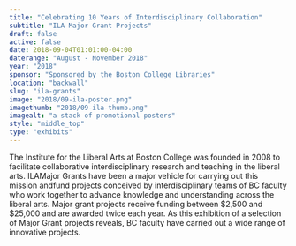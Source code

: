 ```yaml
---
title: "Celebrating 10 Years of Interdisciplinary Collaboration"
subtitle: "ILA Major Grant Projects"
draft: false
active: false
date: 2018-09-04T01:01:00-04:00
daterange: "August - November 2018"
year: "2018"
sponsor: "Sponsored by the Boston College Libraries"
location: "backwall"
slug: "ila-grants"
image: "2018/09-ila-poster.png"
imagethumb: "2018/09-ila-thumb.png"
imagealt: "a stack of promotional posters"
style: "middle_top"
type: "exhibits"
---
```


The Institute for the Liberal Arts at Boston College was founded in 2008 to facilitate collaborative interdisciplinary research and teaching in the liberal arts. ILAMajor Grants have been a major vehicle for carrying out this mission andfund projects conceived by interdisciplinary teams of BC faculty who work together to advance knowledge and understanding across the liberal arts. Major grant projects receive funding between $2,500 and $25,000 and are awarded twice each year. As this exhibition of a selection of Major Grant projects reveals, BC faculty have carried out a wide range of innovative projects. 
